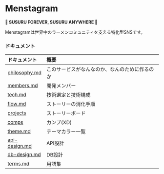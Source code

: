 # Menstagram
**🍜 SUSURU FOREVER, SUSURU ANYWHERE 🍜**

Menstagramは世界中のラーメンコミュニティを支える特化型SNSです。

### ドキュメント

|ドキュメント|概要|
|:--|:--|
|[philosophy.md](./philosophy.md)|このサービスがなんなのか、なんのために作るのか|
|[members.md](./members.md)|開発メンバー|
|[tech.md](./tech.md)|技術選定と技術構成|
|[flow.md](./flow.md)|ストーリーの消化手順|
|[projects](https://github.com/orgs/uyupun/projects/1)|ストーリーボード|
|[comps](https://xd.adobe.com/spec/416488c6-96ec-4da3-58c6-dda1d76eb70a-3755/grid/)|カンプ(XD)|
|[theme.md](./theme.md)|テーマカラー一覧|
|[api-design.md](./api-design.md)|API設計|
|[db-design.md](./db-design.md)|DB設計|
|[terms.md](./terms.md)|用語集|